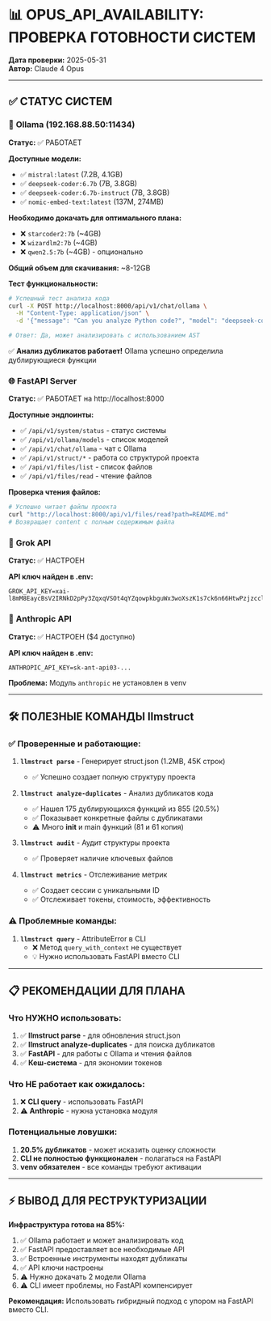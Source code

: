 # 📊 OPUS_API_AVAILABILITY: ПРОВЕРКА ГОТОВНОСТИ СИСТЕМ

**Дата проверки:** 2025-05-31  
**Автор:** Claude 4 Opus

---

## ✅ СТАТУС СИСТЕМ

### 🤖 **Ollama (192.168.88.50:11434)**
**Статус:** ✅ РАБОТАЕТ

**Доступные модели:**
- ✅ `mistral:latest` (7.2B, 4.1GB)
- ✅ `deepseek-coder:6.7b` (7B, 3.8GB)
- ✅ `deepseek-coder:6.7b-instruct` (7B, 3.8GB)
- ✅ `nomic-embed-text:latest` (137M, 274MB)

**Необходимо докачать для оптимального плана:**
- ❌ `starcoder2:7b` (~4GB)
- ❌ `wizardlm2:7b` (~4GB)
- ❌ `qwen2.5:7b` (~4GB) - опционально

**Общий объем для скачивания:** ~8-12GB

**Тест функциональности:**
```bash
# Успешный тест анализа кода
curl -X POST http://localhost:8000/api/v1/chat/ollama \
  -H "Content-Type: application/json" \
  -d '{"message": "Can you analyze Python code?", "model": "deepseek-coder:6.7b"}'

# Ответ: Да, может анализировать с использованием AST
```

✅ **Анализ дубликатов работает!** Ollama успешно определила дублирующиеся функции

### 🌐 **FastAPI Server**
**Статус:** ✅ РАБОТАЕТ на http://localhost:8000

**Доступные эндпоинты:**
- ✅ `/api/v1/system/status` - статус системы
- ✅ `/api/v1/ollama/models` - список моделей
- ✅ `/api/v1/chat/ollama` - чат с Ollama
- ✅ `/api/v1/struct/*` - работа со структурой проекта
- ✅ `/api/v1/files/list` - список файлов
- ✅ `/api/v1/files/read` - чтение файлов

**Проверка чтения файлов:**
```bash
# Успешно читает файлы проекта
curl "http://localhost:8000/api/v1/files/read?path=README.md"
# Возвращает content с полным содержимым файла
```

### 🚀 **Grok API**
**Статус:** ✅ НАСТРОЕН

**API ключ найден в .env:**
```
GROK_API_KEY=xai-l8mM8EaycBsV2IRNkD2pPy3ZqxqVSOt4qYZqowpkbguWx3woXszK1s7ck6n66HtwPzjzcclxQmnUFcCF
```

### 🤖 **Anthropic API**
**Статус:** ✅ НАСТРОЕН ($4 доступно)

**API ключ найден в .env:**
```
ANTHROPIC_API_KEY=sk-ant-api03-...
```

**Проблема:** Модуль `anthropic` не установлен в venv

---

## 🛠️ ПОЛЕЗНЫЕ КОМАНДЫ llmstruct

### ✅ **Проверенные и работающие:**

1. **`llmstruct parse`** - Генерирует struct.json (1.2MB, 45K строк)
   - ✅ Успешно создает полную структуру проекта

2. **`llmstruct analyze-duplicates`** - Анализ дубликатов кода
   - ✅ Нашел 175 дублирующихся функций из 855 (20.5%)
   - ✅ Показывает конкретные файлы с дубликатами
   - ⚠️ Много __init__ и main функций (81 и 61 копия)

3. **`llmstruct audit`** - Аудит структуры проекта
   - ✅ Проверяет наличие ключевых файлов

4. **`llmstruct metrics`** - Отслеживание метрик
   - ✅ Создает сессии с уникальными ID
   - ✅ Отслеживает токены, стоимость, эффективность

### ⚠️ **Проблемные команды:**

1. **`llmstruct query`** - AttributeError в CLI
   - ❌ Метод `query_with_context` не существует
   - 💡 Нужно использовать FastAPI вместо CLI

---

## 📋 РЕКОМЕНДАЦИИ ДЛЯ ПЛАНА

### **Что НУЖНО использовать:**
1. ✅ **llmstruct parse** - для обновления struct.json
2. ✅ **llmstruct analyze-duplicates** - для поиска дубликатов
3. ✅ **FastAPI** - для работы с Ollama и чтения файлов
4. ✅ **Кеш-система** - для экономии токенов

### **Что НЕ работает как ожидалось:**
1. ❌ **CLI query** - использовать FastAPI
2. ⚠️ **Anthropic** - нужна установка модуля

### **Потенциальные ловушки:**
1. **20.5% дубликатов** - может исказить оценку сложности
2. **CLI не полностью функционален** - полагаться на FastAPI
3. **venv обязателен** - все команды требуют активации

---

## ⚡ ВЫВОД ДЛЯ РЕСТРУКТУРИЗАЦИИ

**Инфраструктура готова на 85%:**
1. ✅ Ollama работает и может анализировать код
2. ✅ FastAPI предоставляет все необходимые API
3. ✅ Встроенные инструменты находят дубликаты
4. ✅ API ключи настроены
5. ⚠️ Нужно докачать 2 модели Ollama
6. ⚠️ CLI имеет проблемы, но FastAPI компенсирует

**Рекомендация:** Использовать гибридный подход с упором на FastAPI вместо CLI. 
